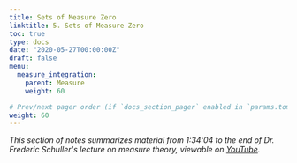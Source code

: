 ```yaml
---
title: Sets of Measure Zero
linktitle: 5. Sets of Measure Zero
toc: true
type: docs
date: "2020-05-27T00:00:00Z"
draft: false
menu:
  measure_integration:
    parent: Measure
    weight: 60

# Prev/next pager order (if `docs_section_pager` enabled in `params.toml`)
weight: 60
---
```

*This section of notes summarizes material from 1:34:04 to the end of Dr. Frederic Schuller's lecture on measure theory, viewable on [YouTube](https://youtu.be/6ad9V8gvyBQ?t=5644).*
